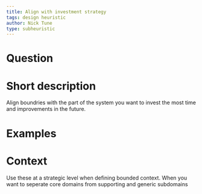 ```yaml
---
title: Align with investment strategy
tags: design heuristic
author: Nick Tune
type: subheuristic
---
```

# Question

# Short description

Align boundries with the part of the system you want to invest the most time and improvements in the future.

# Examples

# Context

Use these at a strategic level when defining bounded context. When you want to seperate core domains from supporting and generic subdomains
